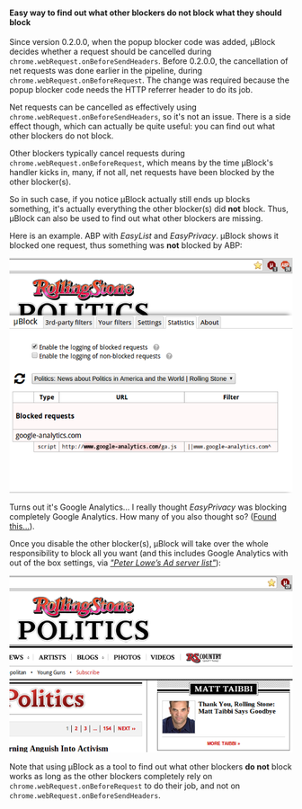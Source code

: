 #### Easy way to find out what other blockers do not block what they should block

Since version 0.2.0.0, when the popup blocker code was added, µBlock decides whether a request should be cancelled during `chrome.webRequest.onBeforeSendHeaders`. Before 0.2.0.0, the cancellation of net requests was done earlier in the pipeline, during `chrome.webRequest.onBeforeRequest`. The change was required because the popup blocker code needs the HTTP referrer header to do its job.

Net requests can be cancelled as effectively using `chrome.webRequest.onBeforeSendHeaders`, so it's not an issue. There is a side effect though, which can actually be quite useful: you can find out what other blockers do not block.

Other blockers typically cancel requests during `chrome.webRequest.onBeforeRequest`, which means by the time µBlock's handler kicks in, many, if not all, net requests have been blocked by the other blocker(s).

So in such case, if you notice µBlock actually still ends up blocks something, it's actually everything the other blocker(s) did **not** block. Thus, µBlock can also be used to find out what other blockers are missing.

Here is an example. ABP with _EasyList_ and _EasyPrivacy_. µBlock shows it blocked one request, thus something was **not** blocked by ABP:

![Did not block](https://raw.githubusercontent.com/gorhill/uBlock/master/doc/img/tips-n-tricks-001.png)

Turns out it's Google Analytics... I really thought _EasyPrivacy_ was blocking completely Google Analytics. How many of you also thought so? ([Found this...](https://adblockplus.org/forum/viewtopic.php?t=22023)).

Once you disable the other blocker(s), µBlock will take over the whole responsibility to block all you want (and this includes Google Analytics with out of the box settings, via [_"Peter Lowe’s Ad server list"_](http://pgl.yoyo.org/as/)):

![Did not block](https://raw.githubusercontent.com/gorhill/uBlock/master/doc/img/tips-n-tricks-002.png)

Note that using µBlock as a tool to find out what other blockers **do not** block works as long as the other blockers completely rely on `chrome.webRequest.onBeforeRequest` to do their job, and not on `chrome.webRequest.onBeforeSendHeaders`.